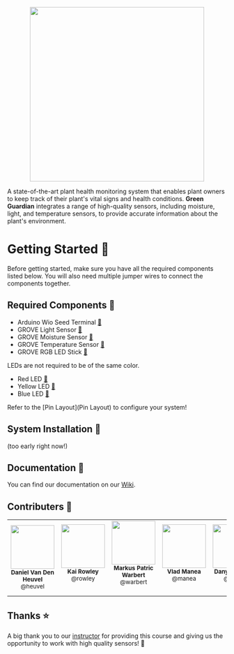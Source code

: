 <p align="center">
    <img src="https://lh3.googleusercontent.com/drive-viewer/AAOQEORdeNRxnDdoNhpoXHpixcNAHykfs6Rtt5fGw9i4NJG0udJj1ZsHfx9MEzVZzlMIpI4AWnDi26PKOhzK9F-dLpkFVae-Iw=s1600" height="400px">
</p>

A state-of-the-art plant health monitoring system that enables plant owners to keep track of their plant's vital signs and health conditions. **Green Guardian** integrates a range of high-quality sensors, including moisture, light, and temperature sensors, to provide accurate information about the plant's environment.

# Getting Started :seedling:

Before getting started, make sure you have all the required components listed below. You will also need multiple jumper wires to connect the components together.

## Required Components :electric_plug:

- Arduino Wio Seed Terminal [:link:](https://wiki.seeedstudio.com/Wio-Terminal-Getting-Started/)
- GROVE Light Sensor [:link:](https://wiki.seeedstudio.com/Grove-Light_Sensor/)
- GROVE Moisture Sensor [:link:](https://wiki.seeedstudio.com/Grove-Moisture_Sensor/)
- GROVE Temperature Sensor [:link:](https://wiki.seeedstudio.com/Grove-Temperature_Sensor/)
- GROVE RGB LED Stick [:link:](https://wiki.seeedstudio.com/Grove-RGB_LED_Stick-10-WS2813_Mini)

LEDs are not required to be of the same color.

- Red LED [:link:](https://wiki.seeedstudio.com/Grove-Red_LED)
- Yellow LED [:link:](https://wiki.seeedstudio.com/Grove-Yellow_LED)
- Blue LED [:link:](https://wiki.seeedstudio.com/Grove-Blue_LED)

Refer to the [Pin Layout](Pin Layout) to configure your system!

## System Installation :wrench:

(too early right now!)

## Documentation :notebook:

You can find our documentation on our [Wiki](https://git.chalmers.se/courses/dit113/2023/group-3/green-guardian/-/wikis/home).

## Contributers :bow:

<table>
  <tr>
    <td align="center"><img src="https://secure.gravatar.com/avatar/3056b6827d3d959ea87306c4d2dd0c6a?s=800&d=identicon" width="100px;"/><br/><sub><b>Daniel Van Den Heuvel</b></sub></a><sub><br>@heuvel<br/></sub></td>
    <td align="center"><img src="https://secure.gravatar.com/avatar/3271ba4e481b7c393b650b96a17344d0?s=800&d=identicon" width="100px;"/><br/><sub><b>Kai Rowley</b></sub><sub><br>@rowley<br/></sub></a><br/></td>
    <td align="center"><img src="https://secure.gravatar.com/avatar/b42bb18c7be524e233a1810611d9d691?s=800&d=identicon" width="100px;"/><br/><sub><b>Markus Patric Warbert</b></sub><sub><br>@warbert<br/></sub></a><br/></td>
    <td align="center"><img src="https://secure.gravatar.com/avatar/2fc86cf92b745433d732d4a2dc12653a?s=800&d=identicon" width="100px;"/><br/><sub><b>Vlad Manea</b></sub><sub><br>@manea<br/></sub></a><br/>
    <td align="center"><img src="https://secure.gravatar.com/avatar/67c02e131c7f77b7a6503eca15d13acc?s=800&d=identicon" width="100px;"/><br/><sub><b>Danyil Akulich</b></sub><sub><br>@danyil<br/></sub></a><br/></td>
    <td align="center"><img src="https://git.chalmers.se/uploads/-/system/user/avatar/3821/avatar.png?width=400" width="100px;"/><br/><sub><b>Salman Babar</b></sub><sub><br>@salmanb<br/></sub></a><br/></td>
    </tr>
</table>

## Thanks :star:

A big thank you to our [instructor](@francisco.gomes) for providing this course and giving us the opportunity to work with high quality sensors! :pray: 

